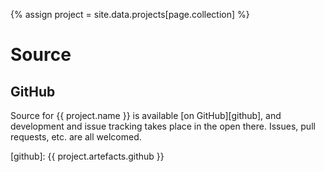 {% assign project = site.data.projects[page.collection] %}

# Source

## GitHub

Source for {{ project.name }} is available [on GitHub][github], and development and issue tracking takes place in the open there. Issues, pull requests, etc. are all welcomed.

[github]: {{ project.artefacts.github }}

